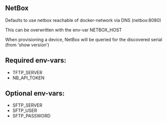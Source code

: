 ## NetBox

Defaults to use netbox reachable of docker-network via DNS (netbox:8080)

This can be overwritten with the env-var NETBOX_HOST

When provisioning a device, NetBox will be queried for the discovered serial (from 'show version')

## Required env-vars:

- TFTP_SERVER
- NB_API_TOKEN

## Optional env-vars:

- SFTP_SERVER
- SFTP_USER
- SFTP_PASSWORD
